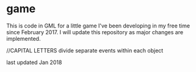 # game
This is code in GML for a little game I've been developing in my free time since February 2017. I will update this repository as major changes are implemented. 

//CAPITAL LETTERS divide separate events within each object

last updated Jan 2018
